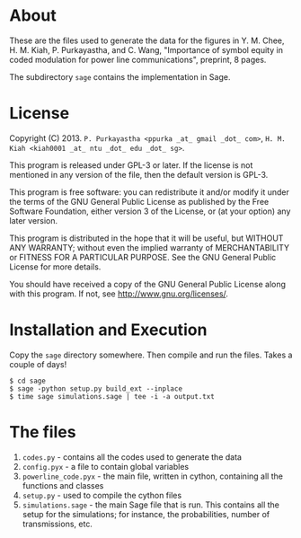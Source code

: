 # About

These are the files used to generate the data for the figures in
Y. M. Chee, H. M. Kiah, P. Purkayastha, and C. Wang, "Importance of symbol
equity in coded modulation for power line communications", preprint,
8 pages.

The subdirectory `sage` contains the implementation in Sage.


# License

Copyright (C) 2013. `P. Purkayastha <ppurka _at_ gmail _dot_ com>`,
`H. M. Kiah <kiah0001 _at_ ntu _dot_ edu _dot_ sg>`.

This program is released under GPL-3 or later. If the license is not
mentioned in any version of the file, then the default version is GPL-3.

This program is free software: you can redistribute it and/or modify it
under the terms of the GNU General Public License as published by the Free
Software Foundation, either version 3 of the License, or (at your option)
any later version.

This program is distributed in the hope that it will be useful, but WITHOUT
ANY WARRANTY; without even the implied warranty of MERCHANTABILITY or
FITNESS FOR A PARTICULAR PURPOSE.  See the GNU General Public License for
more details.

You should have received a copy of the GNU General Public License along
with this program.  If not, see <http://www.gnu.org/licenses/>.


# Installation and Execution

Copy the `sage` directory somewhere. Then compile and run the files.
Takes a couple of days!

    $ cd sage
    $ sage -python setup.py build_ext --inplace
    $ time sage simulations.sage | tee -i -a output.txt


# The files

1. `codes.py` - contains all the codes used to generate the data
2. `config.pyx` - a file to contain global variables
3. `powerline_code.pyx` - the main file, written in cython, containing
   all the functions and classes
4. `setup.py` - used to compile the cython files
5. `simulations.sage` - the main Sage file that is run. This contains
   all the setup for the simulations; for instance, the probabilities,
   number of transmissions, etc.

